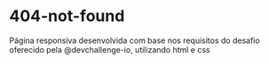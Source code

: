# 404-not-found
Página responsiva desenvolvida com base nos requisitos do desafio oferecido pela @devchallenge-io, utilizando html e css

 
